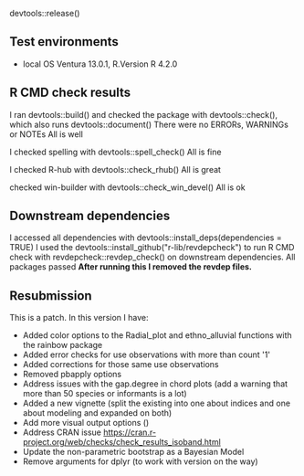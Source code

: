 devtools::release()

## Test environments
* local OS Ventura 13.0.1, R.Version R 4.2.0 

## R CMD check results
I ran devtools::build()
and 
checked the package with devtools::check(), which also runs devtools::document()
There were no ERRORs, WARNINGs or NOTEs
All is well

I checked spelling with devtools::spell_check()
All is fine

I checked R-hub with devtools::check_rhub()
All is great

checked win-builder with devtools::check_win_devel()
All is ok

## Downstream dependencies
I accessed all dependencies with devtools::install_deps(dependencies = TRUE)
I used the devtools::install_github("r-lib/revdepcheck") to run R CMD check with revdepcheck::revdep_check() on downstream dependencies. All packages passed 
**After running this I removed the revdep files.**


## Resubmission
This is a patch. In this version I have:

- Added color options to the Radial_plot and ethno_alluvial functions with the rainbow package
- Added error checks for use observations with more than count '1'
- Added corrections for those same use observations
- Removed pbapply options
- Address issues with the gap.degree in chord plots (add a warning that more than 50 species or informants is a lot)
- Added a new vignette (split the existing into one about  indices and one about modeling and expanded on both)
- Add more visual output options ()
- Address CRAN issue https://cran.r-project.org/web/checks/check_results_isoband.html
- Update the non-parametric bootstrap as a Bayesian Model
- Remove arguments for dplyr (to work with version on the way)